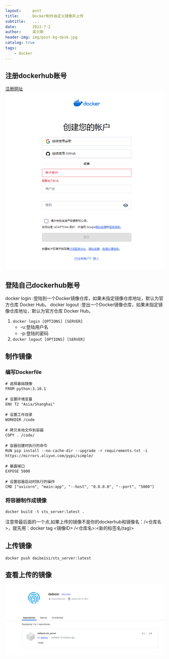 ```yaml
---
layout:     post
title:      Docker制作自定义镜像并上传
subtitle:   ...
date:       2022-7-2
author:     呆贝斯
header-img: img/post-bg-desk.jpg
catalog: true
tags:
    - Docker
---
```

## 注册dockerhub账号
[注册网址](https://hub.docker.com/signup)
![注册页面](/img/img_34.png)

## 登陆自己dockerhub账号

docker login :登陆到一个Docker镜像仓库，如果未指定镜像仓库地址，默认为官方仓库 Docker Hub。
docker logout :登出一个Docker镜像仓库，如果未指定镜像仓库地址，默认为官方仓库 Docker Hub。

1. `docker login [OPTIONS] [SERVER]`
    * -u:登陆用户名
    * -p:登陆的密码
2. `docker logout [OPTIONS] [SERVER]`

## 制作镜像

### 编写Dockerfile

```
# 选择基础镜像
FROM python:3.10.1

# 设置环境变量
ENV TZ "Asia/Shanghai"

# 设置工作目录
WORKDIR /code

# 拷贝本地文件到容器
COPY . /code/

# 容器创建时执行的命令
RUN pip install --no-cache-dir --upgrade -r requirements.txt -i https://mirrors.aliyun.com/pypi/simple/

# 暴露端口
EXPOSE 5000

# 设置容器启动时执行的操作
CMD ["uvicorn", "main:app", "--host", "0.0.0.0", "--port", "5000"]
```

### 将容器制作成镜像

```shell
docker build -t sts_server:latest .
```
注意带最后面的一个点,如果上传的镜像不是你的dockerhub和镜像名：<Docker ID>/<仓库名>，就先用：docker tag <镜像ID> <Docker ID>/<仓库名>:<新的标签名(tag)>

## 上传镜像

```shell
docker push daibeisi/sts_server:latest
```

## 查看上传的镜像
![上传镜像](/img/img_35.png)

